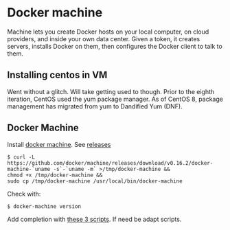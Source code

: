 # Docker machine

Machine lets you create Docker hosts on your local computer, on cloud providers, and inside your own data center. Given a token, it creates servers, installs Docker on them, then configures the Docker client to talk to them.

## Installing centos in VM

Went without a glitch. Will take getting used to though. Prior to the eighth iteration, CentOS used the yum package manager. As of CentOS 8, package management has migrated from yum to Dandified Yum (DNF). 

## Docker Machine

Install [docker machine](https://github.com/docker/machine). See [releases](https://github.com/docker/machine/releases)

    $ curl -L https://github.com/docker/machine/releases/download/v0.16.2/docker-machine-`uname -s`-`uname -m` >/tmp/docker-machine &&
    chmod +x /tmp/docker-machine &&
    sudo cp /tmp/docker-machine /usr/local/bin/docker-machine

Check with:

    $ docker-machine version
    
Add completion with [these 3 scripts](https://github.com/docker/machine/tree/master/contrib/completion/bash). If need be adapt scripts.

